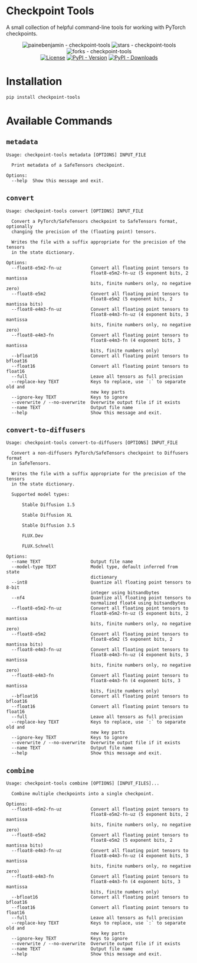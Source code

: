 # Checkpoint Tools

A small collection of helpful command-line tools for working with PyTorch checkpoints.

<div align="center">
    <img src="https://img.shields.io/static/v1?label=painebenjamin&message=checkpoint-tools&color=00519c&logo=github" alt="painebenjamin - checkpoint-tools">
    <img src="https://img.shields.io/github/stars/painebenjamin/checkpoint-tools?style=social" alt="stars - checkpoint-tools">
    <img src="https://img.shields.io/github/forks/painebenjamin/checkpoint-tools?style=social" alt="forks - checkpoint-tools"><br />
    <a href="https://github.com/painebenjamin/checkpoint-tools/blob/main/LICENSE"><img src="https://img.shields.io/badge/License-Apache-00519c" alt="License"></a>
    <a href="https://pypi.org/project/checkpoint-tools"><img alt="PyPI - Version" src="https://img.shields.io/pypi/v/checkpoint-tools?color=00519c"></a>
    <a href="https://pypistats.org/packages/checkpoint-tools"><img alt="PyPI - Downloads" src="https://img.shields.io/pypi/dd/checkpoint-tools?logo=python&logoColor=white&color=00519c"></a>
</div>

# Installation

```sh
pip install checkpoint-tools
```

# Available Commands

## `metadata`

```
Usage: checkpoint-tools metadata [OPTIONS] INPUT_FILE

  Print metadata of a SafeTensors checkpoint.

Options:
  --help  Show this message and exit.
```

## `convert`

```
Usage: checkpoint-tools convert [OPTIONS] INPUT_FILE

  Convert a PyTorch/SafeTensors checkpoint to SafeTensors format, optionally
  changing the precision of the (floating point) tensors.

  Writes the file with a suffix appropriate for the precision of the tensors
  in the state dictionary.

Options:
  --float8-e5m2-fn-uz           Convert all floating point tensors to
                                float8-e5m2-fn-uz (5 exponent bits, 2 mantissa
                                bits, finite numbers only, no negative zero)
  --float8-e5m2                 Convert all floating point tensors to
                                float8-e5m2 (5 exponent bits, 2 mantissa bits)
  --float8-e4m3-fn-uz           Convert all floating point tensors to
                                float8-e4m3-fn-uz (4 exponent bits, 3 mantissa
                                bits, finite numbers only, no negative zero)
  --float8-e4m3-fn              Convert all floating point tensors to
                                float8-e4m3-fn (4 exponent bits, 3 mantissa
                                bits, finite numbers only)
  --bfloat16                    Convert all floating point tensors to bfloat16
  --float16                     Convert all floating point tensors to float16
  --full                        Leave all tensors as full precision
  --replace-key TEXT            Keys to replace, use `:` to separate old and
                                new key parts
  --ignore-key TEXT             Keys to ignore
  --overwrite / --no-overwrite  Overwrite output file if it exists
  --name TEXT                   Output file name
  --help                        Show this message and exit.
```

## `convert-to-diffusers`

```
Usage: checkpoint-tools convert-to-diffusers [OPTIONS] INPUT_FILE

  Convert a non-diffusers PyTorch/SafeTensors checkpoint to Diffusers format
  in SafeTensors.

  Writes the file with a suffix appropriate for the precision of the tensors
  in the state dictionary.

  Supported model types:

      Stable Diffusion 1.5

      Stable Diffusion XL

      Stable Diffusion 3.5

      FLUX.Dev

      FLUX.Schnell

Options:
  --name TEXT                   Output file name
  --model-type TEXT             Model type, default inferred from state
                                dictionary
  --int8                        Quantize all floating point tensors to 8-bit
                                integer using bitsandbytes
  --nf4                         Quantize all floating point tensors to
                                normalized float4 using bitsandbytes
  --float8-e5m2-fn-uz           Convert all floating point tensors to
                                float8-e5m2-fn-uz (5 exponent bits, 2 mantissa
                                bits, finite numbers only, no negative zero)
  --float8-e5m2                 Convert all floating point tensors to
                                float8-e5m2 (5 exponent bits, 2 mantissa bits)
  --float8-e4m3-fn-uz           Convert all floating point tensors to
                                float8-e4m3-fn-uz (4 exponent bits, 3 mantissa
                                bits, finite numbers only, no negative zero)
  --float8-e4m3-fn              Convert all floating point tensors to
                                float8-e4m3-fn (4 exponent bits, 3 mantissa
                                bits, finite numbers only)
  --bfloat16                    Convert all floating point tensors to bfloat16
  --float16                     Convert all floating point tensors to float16
  --full                        Leave all tensors as full precision
  --replace-key TEXT            Keys to replace, use `:` to separate old and
                                new key parts
  --ignore-key TEXT             Keys to ignore
  --overwrite / --no-overwrite  Overwrite output file if it exists
  --name TEXT                   Output file name
  --help                        Show this message and exit.
```

## `combine`

```
Usage: checkpoint-tools combine [OPTIONS] [INPUT_FILES]...

  Combine multiple checkpoints into a single checkpoint.

Options:
  --float8-e5m2-fn-uz           Convert all floating point tensors to
                                float8-e5m2-fn-uz (5 exponent bits, 2 mantissa
                                bits, finite numbers only, no negative zero)
  --float8-e5m2                 Convert all floating point tensors to
                                float8-e5m2 (5 exponent bits, 2 mantissa bits)
  --float8-e4m3-fn-uz           Convert all floating point tensors to
                                float8-e4m3-fn-uz (4 exponent bits, 3 mantissa
                                bits, finite numbers only, no negative zero)
  --float8-e4m3-fn              Convert all floating point tensors to
                                float8-e4m3-fn (4 exponent bits, 3 mantissa
                                bits, finite numbers only)
  --bfloat16                    Convert all floating point tensors to bfloat16
  --float16                     Convert all floating point tensors to float16
  --full                        Leave all tensors as full precision
  --replace-key TEXT            Keys to replace, use `:` to separate old and
                                new key parts
  --ignore-key TEXT             Keys to ignore
  --overwrite / --no-overwrite  Overwrite output file if it exists
  --name TEXT                   Output file name
  --help                        Show this message and exit.
```
